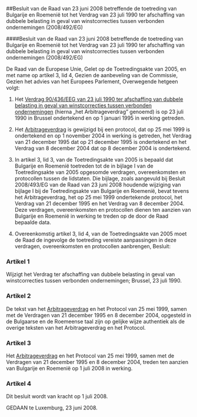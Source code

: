 <meta http-equiv='Content-Type' content='text/html; charset=utf-8' />

##Besluit van de Raad van 23 juni 2008 betreffende de toetreding van Bulgarije en Roemenië tot het Verdrag van 23 juli 1990 ter afschaffing van dubbele belasting in geval van winstcorrecties tussen verbonden ondernemingen (2008/492/EG) 

####Besluit van de Raad van 23 juni 2008 betreffende de toetreding van Bulgarije en Roemenië tot het Verdrag van 23 juli 1990 ter afschaffing van dubbele belasting in geval van winstcorrecties tussen verbonden ondernemingen (2008/492/EG)

De Raad van de Europese Unie, Gelet op de Toetredingsakte van 2005, en met name op artikel 3, lid 4, Gezien de aanbeveling van de Commissie, Gezien het advies van het Europees Parlement, Overwegende hetgeen volgt: 

1. Het [Verdrag 90/436/EEG van 23 juli 1990 ter afschaffing van dubbele belasting in geval van winstcorrecties tussen verbonden ondernemingen](../../../../../../../../../../../../../../../verdrag/verdrag/ter/afschaffing/van/dubbele/belasting/in/geval/van/winstcorrecties/etc/BWBV0002893/README.md) (hierna „het Arbitrageverdrag” genoemd) is op 23 juli 1990 in Brussel ondertekend en op 1 januari 1995 in werking getreden.  

2. Het [Arbitrageverdrag](../../../../../../../../../../../../../../../verdrag/verdrag/ter/afschaffing/van/dubbele/belasting/in/geval/van/winstcorrecties/etc/BWBV0002893/README.md) is gewijzigd bij een protocol, dat op 25 mei 1999 is ondertekend en op 1 november 2004 in werking is getreden, het Verdrag van 21 december 1995 dat op 21 december 1995 is ondertekend en het Verdrag van 8 december 2004 dat op 8 december 2004 is ondertekend.  

3. In artikel 3, lid 3, van de Toetredingsakte van 2005 is bepaald dat Bulgarije en Roemenië toetreden tot de in bijlage I van de Toetredingsakte van 2005 opgesomde verdragen, overeenkomsten en protocollen tussen de lidstaten. Die bijlage, zoals aangevuld bij Besluit 2008/493/EG van de Raad van 23 juni 2008 houdende wijziging van bijlage I bij de Toetredingsakte van Bulgarije en Roemenië, bevat tevens het Arbitrageverdrag, het op 25 mei 1999 ondertekende protocol, het Verdrag van 21 december 1995 en het Verdrag van 8 december 2004. Deze verdragen, overeenkomsten en protocollen dienen ten aanzien van Bulgarije en Roemenië in werking te treden op de door de Raad bepaalde data.  

4. Overeenkomstig artikel 3, lid 4, van de Toetredingsakte van 2005 moet de Raad de ingevolge de toetreding vereiste aanpassingen in deze verdragen, overeenkomsten en protocollen aanbrengen,     Besluit:    

### Artikel  1  

Wijzigt het Verdrag ter afschaffing van dubbele belasting in geval van winstcorrecties tussen verbonden ondernemingen; Brussel, 23 juli 1990. 

### Artikel  2  

De tekst van het [Arbitrageverdrag](../../../../../../../../../../../../../../../verdrag/verdrag/ter/afschaffing/van/dubbele/belasting/in/geval/van/winstcorrecties/etc/BWBV0002893/README.md) en het Protocol van 25 mei 1999, samen met de Verdragen van 21 december 1995 en 8 december 2004, opgesteld in de Bulgaarse en de Roemeense taal zijn op gelijke wijze authentiek als de overige teksten van het Arbitrageverdrag en het Protocol. 

### Artikel  3  

Het [Arbitrageverdrag](../../../../../../../../../../../../../../../verdrag/verdrag/ter/afschaffing/van/dubbele/belasting/in/geval/van/winstcorrecties/etc/BWBV0002893/README.md) en het Protocol van 25 mei 1999, samen met de Verdragen van 21 december 1995 en 8 december 2004, treden ten aanzien van Bulgarije en Roemenië op 1 juli 2008 in werking. 

### Artikel  4  

Dit besluit wordt van kracht op 1 juli 2008. 

GEDAAN te Luxemburg, 23 juni 2008.  

